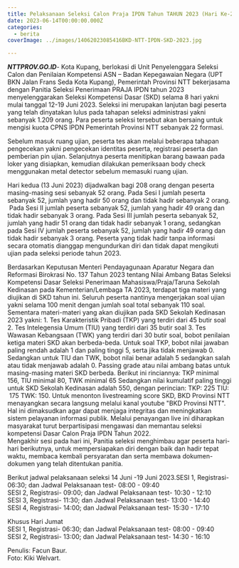 ```yaml
---
title: Pelaksanaan Seleksi Calon Praja IPDN Tahun TAHUN 2023 (Hari Ke-2)
date: 2023-06-14T00:00:00.000Z
categories:
  - berita
coverImage: ../images/14062023085416BKD-NTT-IPDN-SKD-2023.jpg

---
```


***NTTPROV.GO.ID***- Kota Kupang, berlokasi di Unit Penyelenggara Seleksi Calon dan Penilaian Kompetensi ASN – Badan Kepegawaian Negara (UPT BKN Jalan Frans Seda Kota Kupang), Pemerintah Provinsi NTT bekerjasama dengan Panitia Seleksi Penerimaan PRAJA IPDN tahun 2023 menyelenggarakan Seleksi Kompetensi Dasar (SKD) selama 8 hari yakni mulai tanggal 12-19 Juni 2023. Seleksi ini merupakan lanjutan bagi peserta yang telah dinyatakan lulus pada tahapan seleksi administrasi yakni sebanyak 1.209 orang. Para peserta seleksi tersebut akan bersaing untuk mengisi kuota CPNS IPDN Pemerintah Provinsi NTT sebanyak 22 formasi.

Sebelum masuk ruang ujian, peserta tes akan melalui beberapa tahapan pengecekan yakni pengecekan identitas peserta, registrasi peserta dan pemberian pin ujian. Selanjutnya peserta menitipkan barang bawaan pada loker yang disiapkan, kemudian dilakukan pemeriksaan body check menggunakan metal detector sebelum memasuki ruang ujian.

Hari kedua (13 Juni 2023) dijadwalkan bagi 208 orang dengan peserta masing-masing sesi sebanyak 52 orang. Pada Sesi I jumlah peserta sebanyak 52, jumlah yang hadir 50 orang dan tidak hadir sebanyak 2 orang.  Pada Sesi II jumlah peserta sebanyak 52, jumlah yang hadir 49 orang dan tidak hadir sebanyak 3 orang. Pada Sesi III jumlah peserta sebanyak 52, jumlah yang hadir 51 orang dan tidak hadir sebanyak 1 orang, sedangkan pada Sesi IV jumlah peserta sebanyak 52, jumlah yang hadir 49 orang dan tidak hadir sebanyak 3 orang. Peserta yang tidak hadir tanpa informasi secara otomatis dianggap mengundurkan diri dan tidak dapat mengikuti ujian pada seleksi periode tahun 2023.

Berdasarkan Keputusan Menteri Pendayagunaan Aparatur Negara dan Reformasi Birokrasi No. 137 Tahun 2023 tentang Nilai Ambang Batas Seleksi Kompetensi Dasar Seleksi Penerimaan Mahasiswa/Praja/Taruna Sekolah Kedinasan pada Kementerian/Lembaga TA 2023, terdapat tiga materi yang diujikan di SKD tahun ini. Seluruh peserta nantinya mengerjakan soal ujian yakni selama 100 menit dengan jumlah soal total sebanyak 110 soal. Sementara materi-materi yang akan diujikan pada SKD Sekolah Kedinasan 2023 yakni: 1. Tes Karakteristik Pribadi (TKP) yang terdiri dari 45 butir soal 2. Tes Intelegensia Umum (TIU) yang terdiri dari 35 butir soal 3. Tes Wawasan Kebangsaan (TWK) yang terdiri dari 30 butir soal, bobot penilaian ketiga materi SKD akan berbeda-beda. Untuk soal TKP, bobot nilai jawaban paling rendah adalah 1 dan paling tinggi 5, serta jika tidak menjawab 0. Sedangkan untuk TIU dan TWK, bobot nilai benar adalah 5 sedangkan salah atau tidak menjawab adalah 0. Passing grade atau nilai ambang batas untuk masing-masing materi SKD berbeda. Berikut ini rinciannya: TKP minimal 156, TIU minimal 80, TWK minimal 65 Sedangkan nilai kumulatif paling tinggi untuk SKD Sekolah Kedinasan adalah 550, dengan perincian: TKP: 225 TIU:  175 TWK: 150.
Untuk menonton livestreaming score SKD, BKD Provinsi NTT menayangkan secara langsung melalui kanal youtube "BKD Provinsi NTT". Hal ini dimaksudkan agar dapat menjaga integritas dan meningkatkan sistem pelayanan informasi publik. Melalui penayangan live ini diharapkan masyarakat turut berpartisipasi mengawasi dan memantau seleksi kompetensi Dasar Calon Praja IPDN Tahun 2022.
 \
Mengakhir sesi pada hari ini, Panitia seleksi menghimbau agar peserta hari-hari berikutnya, untuk mempersiapakan diri dengan baik dan hadir tepat waktu, membaca kembali persyaratan dan serta membawa dokumen-dokumen yang telah ditentukan panitia.

Berikut jadwal pelaksanaan seleksi 14 Juni -19 Juni 2023.SESI 1, Registrasi- 06:30; dan Jadwal Pelaksanaan test- 08:00 - 09:40\
SESI 2, Registrasi- 09:00; dan Jadwal Pelaksanaan test- 10:30 - 12:10\
SESI 3, Registrasi- 11:30; dan Jadwal Pelaksanaan test- 13:00 - 14:40\
SESI 4, Registrasi- 14:00; dan Jadwal Pelaksanaan test- 15:30 - 17:10

Khusus Hari Jumat\
SESI 1, Registrasi- 06:30; dan Jadwal Pelaksanaan test- 08:00 - 09:40\
SESI 2, Registrasi- 13:00; dan Jadwal Pelaksanaan test- 14:30 - 16:10

Penulis: Facun Baur.\
Foto: Kiki Welvart.
